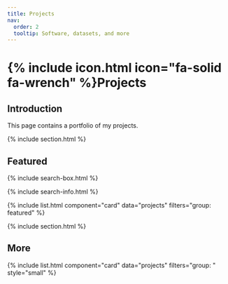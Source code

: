 ```yaml
---
title: Projects
nav:
  order: 2
  tooltip: Software, datasets, and more
---
```


# {% include icon.html icon="fa-solid fa-wrench" %}Projects

## Introduction

This page contains a portfolio of my projects.

{% include section.html %}

## Featured

{% include search-box.html %}

{% include search-info.html %}

{% include list.html component="card" data="projects" filters="group: featured" %}

{% include section.html %}

## More

{% include list.html component="card" data="projects" filters="group: " style="small" %}
